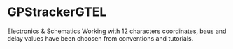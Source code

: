 # GPStrackerGTEL
Electronics &amp; Schematics
Working with 12 characters coordinates, baus and delay values have been choosen from conventions and tutorials.
